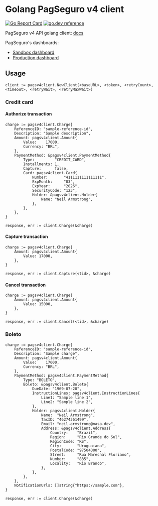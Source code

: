 # Golang PagSeguro v4 client

[![Go Report Card](https://goreportcard.com/badge/github.com/deepakvashist/go-pagseguro)](https://goreportcard.com/report/github.com/deepakvashist/go-pagseguro)
[![go.dev reference](https://img.shields.io/badge/go.dev-reference-007d9c?logo=go&logoColor=white&style=flat-square)](https://pkg.go.dev/github.com/deepakvashist/go-pagseguro)

PagSeguro v4 API golang client: [docs](https://dev.pagseguro.uol.com.br/v4.0/reference/nova-plataforma)

PagSeguro's dashboards:

- [Sandbox dashboard](https://sandbox.pagseguro.uol.com.br/)
- [Production dashboard](https://pagseguro.uol.com.br/)

## Usage

```golang
client := pagsv4client.NewClient(<baseURL>, <token>, <retryCount>, <timeout>, <retryWait>, <retryMaxWait>)
```

### Credit card

#### Authorize transaction

```golang
charge := pagsv4client.Charge{
    ReferenceID: "sample-reference-id",
    Description: "Sample description",
    Amount: pagsv4client.Amount{
        Value:    17000,
        Currency: "BRL",
    },
    PaymentMethod: &pagsv4client.PaymentMethod{
        Type:         "CREDIT_CARD",
        Installments: 1,
        Capture:      false,
        Card: pagsv4client.Card{
            Number:       "4111111111111111",
            ExpMonth:     "03",
            ExpYear:      "2026",
            SecurityCode: "123",
            Holder: &pagsv4client.Holder{
                Name: "Neil Armstrong",
            },
        },
    },
}

response, err := client.Charge(&charge)
```

#### Capture transaction

```golang
charge := pagsv4client.Charge{
    Amount: pagsv4client.Amount{
        Value: 17000,
    },
}

response, err := client.Capture(<tid>, &charge)
```

#### Cancel transaction

```golang
charge := pagsv4client.Charge{
    Amount: pagsv4client.Amount{
        Value: 15000,
    },
}

response, err := client.Cancel(<tid>, &charge)
```

### Boleto

```golang
charge := pagsv4client.Charge{
    ReferenceID: "sample-reference-id",
    Description: "Sample charge",
    Amount: pagsv4client.Amount{
        Value:    17000,
        Currency: "BRL",
    },
    PaymentMethod: pagsv4client.PaymentMethod{
        Type: "BOLETO",
        Boleto: &pagsv4client.Boleto{
            DueDate: "1969-07-20",
            InstructionLines: pagsv4client.InstructionLines{
                Line1: "Sample line 1",
                Line2: "Sample line 2",
            },
            Holder: pagsv4client.Holder{
                Name:  "Neil Armstrong",
                TaxID: "46274361499",
                Email: "neil.armstrong@nasa.dev",
                Address: &pagsv4client.Address{
                    Country:    "Brazil",
                    Region:     "Rio Grande do Sul",
                    RegionCode: "RS",
                    City:       "Uruguaiana",
                    PostalCode: "97504000",
                    Street:     "Rua Marechal Floriano",
                    Number:     "835",
                    Locality:   "Rio Branco",
                },
            },
        },
    },
    NotificationUrls: []string{"https://sample.com"},
}

response, err := client.Charge(&charge)
```
